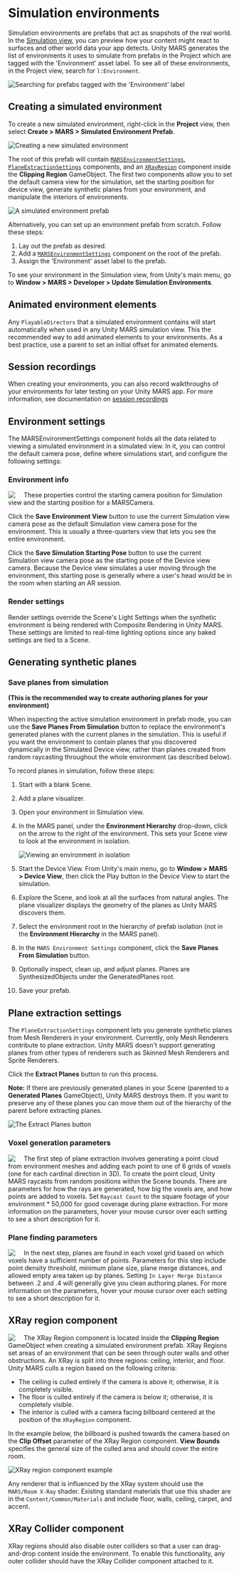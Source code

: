 # Simulation environments

Simulation environments are prefabs that act as snapshots of the real world. In the [Simulation view](UIOverview.md#simulation-view), you can preview how your content might react to surfaces and other world data your app detects. Unity MARS generates the list of environments it uses to simulate from prefabs in the Project which are tagged with the 'Environment' asset label. To see all of these environments, in the Project view, search for `l:Environment`.

![Searching for prefabs tagged with the 'Environment' label](images/SimulationEnvironments/environments.png)

## Creating a simulated environment
To create a new simulated environment, right-click in the **Project** view, then select **Create &gt; MARS &gt; Simulated Environment Prefab**.

![Creating a new simulated environment](images/SimulationEnvironments/creating-environment-prefab.png)

The root of this prefab will contain [`MARSEnvironmentSettings`](#environment-settings-component), [`PlaneExtractionSettings`](#synthetic-planes-extraction) components, and an [`XRayRegion`](#xray-region) component inside the **Clipping Region** GameObject. The first two components allow you to set the default camera view for the simulation, set the starting position for device view, generate synthetic planes from your environment, and manipulate the interiors of environments.

![A simulated environment prefab](images/SimulationEnvironments/empty-environment-prefab.png)

Alternatively, you can set up an environment prefab from scratch. Follow these steps:

1. Lay out the prefab as desired.
2. Add a [`MARSEnvironmentSettings`](#environment-settings-component) component on the root of the prefab.
3. Assign the 'Environment' asset label to the prefab.

To see your environment in the Simulation view, from Unity's main menu, go to **Window &gt; MARS &gt; Developer &gt; Update Simulation Environments**.

## Animated environment elements

Any `PlayableDirectors` that a simulated environment contains will start automatically when used in any Unity MARS simulation view. This the recommended way to add animated elements to your environments. As a best practice, use a parent to set an initial offset for animated elements.

## Session recordings

When creating your environments, you can also record walkthroughs of your environments for later testing on your Unity MARS app.
For more information, see documentation on [session recordings](SessionRecordings.md)

## Environment settings

The MARSEnvironmentSettings component holds all the data related to viewing a simulated environment in a simulated view. In it, you can control the default camera pose, define where simulations start, and configure the following settings:

### Environment info

<img align="left" src="images/SimulationEnvironments/environment-info.png" style="padding-right: 16px;"> <!-- add image to left and text to right -->

These properties control the starting camera position for Simulation view and the starting position for a MARSCamera.

Click the **Save Environment View** button to use the current Simulation view camera pose as the default Simulation view camera pose for the environment. This is usually a three-quarters view that lets you see the entire environment.

Click the **Save Simulation Starting Pose** button to use the current Simulation view camera pose as the starting pose of the Device view camera. Because the Device view simulates a user moving through the environment, this starting pose is generally where a user's head would be in the room when starting an AR session.
<br clear="left"/>

### Render settings

Render settings override the Scene's Light Settings when the synthetic environment is being rendered with Composite Rendering in Unity MARS. These settings are limited to real-time lighting options since any baked settings are tied to a Scene.

## Generating synthetic planes

### Save planes from simulation

**(This is the recommended way to create authoring planes for your environment)**

When inspecting the active simulation environment in prefab mode, you can use the **Save Planes From Simulation** button to replace the environment's generated planes with the current planes in the simulation. This is useful if you want the environment to contain planes that you discovered dynamically in the Simulated Device view, rather than planes created from random raycasting throughout the whole environment (as described below).

To record planes in simulation, follow these steps:

1. Start with a blank Scene.
2. Add a plane visualizer.
3. Open your environment in Simulation view.
4. In the MARS panel, under the **Environment Hierarchy** drop-down, click on the arrow to the right of the environment. This sets your Scene view to look at the environment in isolation.

   ![Viewing an environment in isolation](images/SimulationEnvironments/edit-environments.png)

5. Start the Device View. From Unity's main menu, go to **Window &gt; MARS &gt; Device View**, then click the Play button in the Device View to start the simulation.
6. Explore the Scene, and look at all the surfaces from natural angles. The plane visualizer displays the geometry of the planes as Unity MARS discovers them.
7. Select the environment root in the hierarchy of prefab isolation (not in the **Environment Hierarchy** in the MARS panel).
8. In the `MARS Environment Settings` component, click the **Save Planes From Simulation** button.
9. Optionally inspect, clean up, and adjust planes. Planes are SynthesizedObjects under the GeneratedPlanes root.
10. Save your prefab.

## Plane extraction settings

The `PlaneExtractionSettings` component lets you generate synthetic planes from Mesh Renderers in your environment.
Currently, only Mesh Renderers contribute to plane extraction. Unity MARS doesn't support generating planes from other types of renderers such as Skinned Mesh Renderers and Sprite Renderers.

Click the **Extract Planes** button to run this process.

**Note:** If there are previously generated planes in your Scene (parented to a **Generated Planes** GameObject), Unity MARS destroys them. If you want to preserve any of these planes you can move them out of the hierarchy of the parent before extracting planes.

![The Extract Planes button](images/SimulationEnvironments/plane-extraction-extract-planes.png)

### Voxel generation parameters

<img align="left" src="images/SimulationEnvironments/voxel-generation-params.png" style="padding-right: 16px;">

The first step of plane extraction involves generating a point cloud from environment meshes and adding each point to one of 6 grids of voxels (one for each cardinal direction in 3D). To create the point cloud, Unity MARS raycasts from random positions within the Scene bounds. There are parameters for how the rays are generated, how big the voxels are, and how points are added to voxels. Set `Raycast Count` to the square footage of your environment * 50,000 for good coverage during plane extraction. For more information on the parameters, hover your mouse cursor over each setting to see a short description for it.
<br clear="left"/>

### Plane finding parameters

<img align="left" src="images/SimulationEnvironments/plane-finding-params.png" style="padding-right: 16px;">

In the next step, planes are found in each voxel grid based on which voxels have a sufficient number of points. Parameters for this step include point density threshold, minimum plane size, plane merge distances, and allowed empty area taken up by planes. Setting `In Layer Merge Distance` between .2 and .4 will generally give you clean authoring planes. For more information on the parameters, hover your mouse cursor over each setting to see a short description for it.
<br clear="left"/>

## XRay region component
<img align="left" src="images/SimulationEnvironments/xray-region-component.png" style="padding-right: 16px;">

The XRay Region component is located inside the **Clipping Region** GameObject when creating a simulated environment prefab. XRay Regions set areas of an environment that can be seen through outer walls and other obstructions. An XRay is split into three regions: ceiling, interior, and floor. Unity MARS culls a region based on the following criteria:
<br clear="left"/>

* The ceiling is culled entirely if the camera is above it; otherwise, it is completely visible.
* The floor is culled entirely if the camera is below it; otherwise, it is completely visible.
* The interior is culled with a camera facing billboard centered at the position of the `XRayRegion` component.

In the example below, the billboard is pushed towards the camera based on the **Clip Offset** parameter of the XRay Region component. **View Bounds** specifies the general size of the culled area and should cover the entire room.

![XRay region component example](images/SimulationEnvironments/xray-regions.png)

Any renderer that is influenced by the XRay system should use the `MARS/Room X-Ray` shader. Existing standard materials that use this shader are in the `Content/Common/Materials` and include floor, walls, ceiling, carpet, and accent.

## XRay Collider component
XRay regions should also disable outer colliders so that a user can drag-and-drop content inside the environment. To enable this functionality, any outer collider should have the XRay Collider component attached to it.
